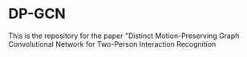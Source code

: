 # DP-GCN
This is the repository for the paper "Distinct Motion-Preserving Graph Convolutional Network for Two-Person Interaction Recognition
